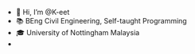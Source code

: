 - 👋 Hi, I’m @K-eet
- 📚 BEng Civil Engineering, Self-taught Programming
- 🎓 University of Nottingham Malaysia
- 
<!---
K-eet/K-eet is a ✨ special ✨ repository because its `README.md` (this file) appears on your GitHub profile.
You can click the Preview link to take a look at your changes.
--->
